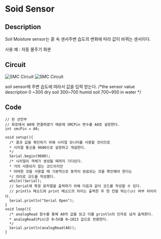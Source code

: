 # Soid Sensor

## Description

  Soil Moisture sensor는 흙 속 센서주변 습도의 변화에 따라 값이 바뀌는 센서이다.

  사용 예 : 자동 물주기 화분

## Circuit

![SMC Circuit](../manual/Circuit_soil_sensor.jpg)
![SMC Circuit](../manual/soil_moisture.jpg)

soil sensor에 주변 습도에 따라서 값을 입력 받는다. 
/*the sensor value description
0  ~300     dry soil
300~700     humid soil
700~950     in water */


## Code
```
// 핀 선언부
// 회로에서 A0에 연결하였기 때문에 SMCPin 변수를 A0로 설정한다.
int smcPin = A0;

void setup(){
  /* 결과 값을 확인하기 위해 시리얼 모니터를 사용할 것이므로
  * 시리얼 통신을 9600으로 설정하고 개설한다.
  */
  Serial.begin(9600);
  /* 시리얼이 객체가 생성될 때까지 기다린다.
  * 거의 사용되지 않는 코드이지만
  * 어떠한 것을 사용할 때 기본적으로 동작이 완료되는 것을 확인해야 한다는
  */ 의미로 코드를 작성했다.
  while(!Serial);
  // Serial에 특정 문자열을 출력하기 위해 다음과 같이 코드를 작성할 수 있다.
  // println 메소드와 print 메소드의 차이는 출력한 후 한 칸을 뛰는(\n) 여부 차이이다.
  Serial.println("Serial Open");
}
void loop(){
  /* analogRead 함수를 통해 A0의 값을 읽고 이를 println의 인자로 넘겨 출력한다.
  * analogRead(Pin)은 0~5V를 0~1023 값으로 반환한다.
  */
  Serial.println(analogRead(A0));
}

```